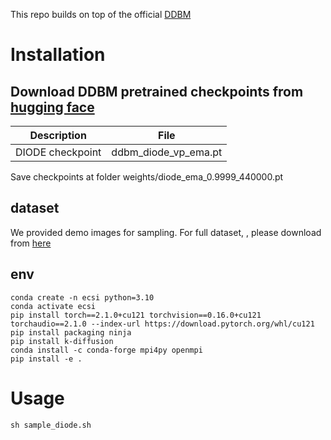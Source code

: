 This repo builds on top of the official [DDBM](https://github.com/alexzhou907/DDBM)

# Installation
## Download DDBM pretrained checkpoints from [hugging face](https://huggingface.co/alexzhou907/DDBM)

| Description                                         | File                                      |
|-----------------------------------------------------|-------------------------------------------|
|                   DIODE checkpoint                  |           ddbm_diode_vp_ema.pt            |


Save checkpoints at folder weights/diode_ema_0.9999_440000.pt



## dataset
We provided demo images for sampling. For full dataset, , please download from [here](https://diode-dataset.org/)

## env

```
conda create -n ecsi python=3.10
conda activate ecsi
pip install torch==2.1.0+cu121 torchvision==0.16.0+cu121 torchaudio==2.1.0 --index-url https://download.pytorch.org/whl/cu121
pip install packaging ninja
pip install k-diffusion
conda install -c conda-forge mpi4py openmpi
pip install -e .
```

# Usage
```
sh sample_diode.sh
```
